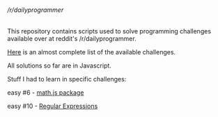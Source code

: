###### /r/dailyprogrammer

This repository contains scripts used to solve programming challenges available over at reddit's /r/dailyprogrammer.

[Here](https://www.reddit.com/r/dailyprogrammer/wiki/challenges) is an almost complete list of the available challenges.

All solutions so far are in Javascript.

Stuff I had to learn in specific challenges:

easy \#6 - [math.js package](http://mathjs.org/)

easy \#10 - [Regular Expressions](https://en.wikipedia.org/wiki/Regular_expression)
